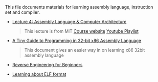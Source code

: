 This file documents materials for learning assembly language, instruction set and compiler.

- [Lecture 4: Assembly Language & Computer Architecture](https://www.youtube.com/watch?v=L1ung0wil9Y)

    > This lecture is from MIT
    > [Course website](https://ocw.mit.edu/courses/electrical-engineering-and-computer-science/6-172-performance-engineering-of-software-systems-fall-2018/)
    > [Youtube Playlist](https://www.youtube.com/playlist?list=PLUl4u3cNGP63VIBQVWguXxZZi0566y7Wf)

- [A Tiny Guide to Programming in 32-bit x86 Assembly Language](https://www.cs.dartmouth.edu/~sergey/cs258/tiny-guide-to-x86-assembly.pdf)

    > This document gives an easier way in on learning x86 32bit assembly language

- [Reverse Engineering for Beginners](https://doc.lagout.org/security/2014_RE_for_beginners.pdf)

- [Learning about ELF format](https://github.com/xuyuji9000/linux-playground/blob/master/ELF_format/Readme.md)
